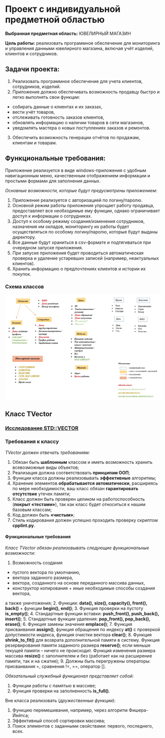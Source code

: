 # Проект с индивидуальной предметной областью

**Выбранная предметная область:** ЮВЕЛИРНЫЙ МАГАЗИН

**Цель работы:** реализовать программное обеспечение для мониторинга и управления данными ювелирного магазина, включая учёт изделий, клиентов и сотрудников.

## Задачи проекта:
1.	Реализовать программное обеспечение для учета клиентов, сотрудников, изделий.
2.	Приложение должно обеспечивать возможность продавцу быстро и легко выполнять свои функции:
*	собирать данные о клиентах и их заказах,
*	вести учёт товаров,
*	отслеживать готовность заказов клиентов,
*	обновлять информацию о наличии товаров в сети магазинов,
*	уведомлять мастера о новых поступлениях заказов и ремонтов.
3.	Обеспечить возможность генерации отчётов по продажам, клиентам и товарам.

## Функциональные требования:
Приложение реализуется в виде windows-приложения с удобным навигационным меню, качественным отображением информации и простыми формами для заполнения данных.

*Основные возможности, которые будут предусмотрены приложением:*
1.	Приложение реализуется с авторизацией по логину/паролю.
2.	Основной режим работы приложения упрощает работу продавца, предоставляет все необходимые ему функции, однако ограничивает доступ к информации о сотрудниках.
3.	Доступ к особому режиму создания/изменения сотрудников, назначения им окладов, мониторингу их работы будет осуществляться по особому логину/паролю, которые будут выданы директору.
4.	Все данные будут храниться в csv-формате и подтягиваться при очередном запуске приложения. 
5.	При запуске приложения будет проводиться автоматическая проверка и удаление устаревших записей (например, неактуальных клиентов).
6.	Хранить информацию о предпочтениях клиентов и истории их покупок.

### Схема классов
![alt text](source/Sheme.jpg)

## Класс TVector

### [Исследование STD::VECTOR](source/tvector.pdf)

### Требования к классу 

*TVector должен отвечать требованиям:*
1. Обязан быть **шаблонным** классом и иметь возможность хранить всевозможные виды объектов;
2. Реализация должна соответствовать **принципам ООП**;
3. Функции класса должны реализовывать **эффективные** алгоритмы;
4. Хранение элементов **обрабатывается автоматически**, расширяясь по мере необходимости, ваш класс обязан **гарантировать отсутствие** утечек памяти;
5. Класс должен быть проверен целиком на работоспособность (**покрыт «тестами»**), так как класс будет относиться к нашим базовым классам;
6. Код должен быть **«чистым»**;
7. Стиль кодирования должен успешно проходить проверку скриптом **cpplint.py**.

#### Функциональные требования

*Класс TVector обязан реализовывать следующие функциональные возможности:*
1. Возможность создания
* пустого вектора по умолчанию,
* вектора заданного размера,
* вектора, созданного на основе переданного массива данных,
* конструктор копирования + иные необходимые способы создания вектора,

а также уничтожения;
2. Функции: **data(), size(), capacity(), front(), back()** + функции **begin(), end()**;
3. Функция проверки на пустоту **is_empty()**;
4. Стандартные функции вставки: **push_front(), push_back(), insert()**;
5. Стандартные функции удаления: **pop_front(), pop_back(), erase()**;
6. Функция замены значения **emplace()**;
7. Функция присваивания **assign()**, функция обращения по индексу **at()** с проверкой допустимости индекса, функция очистки вектора **clear()**;
8. Функция **shrink_to_fit()** для возврата дополнительной памяти в систему. Функция резервирования памяти заданного размера **reserve()**; если меньше текущей памяти – ничего не происходит. 
Функция изменения размера массива **resize()** с заполнителем и без (работает как на расширение памяти, так и на сжатие);
9. Должны быть перегружены операторы: присваивания =, сравнения !=, ==, оператор [].

*Обязательный служебный функционал представляет собой:*
1. Функции работы с памятью в массиве;
2. Функция проверки на заполненность **is_full()**.

Вне класса реализовать (*дружественные функции*):
1. Функцию перемешивания, например, через алгоритм Фишера-Йейтса;
2. Эффективный способ сортировки массива;
3. Поиск элементов с заданными свойствами: первого, последнего, всех.

